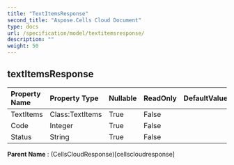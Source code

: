 ```yaml
---
title: "TextItemsResponse"
second_title: "Aspose.Cells Cloud Document"
type: docs
url: /specification/model/textitemsresponse/
description: ""
weight: 50
---
```


## **textItemsResponse**

 

| Property Name | Property Type | Nullable |  ReadOnly | DefaultValue | Description | 
| :- | :- | :- |:- |  :- | :- |
| TextItems | Class:TextItems | True |  False |  |  |  
| Code | Integer | True |  False |  |  |  
| Status | String | True |  False |  |  |  

**Parent Name** : (CellsCloudResponse)[cellscloudresponse]

